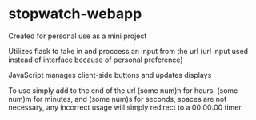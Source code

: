 # stopwatch-webapp

Created for personal use as a mini project

Utilizes flask to take in and proccess an input from the url (url input used instead of interface because of personal preference)

JavaScript manages client-side buttons and updates displays

To use simply add to the end of the url (some num)h for hours, (some num)m for minutes, and (some num)s for seconds, spaces are not necessary, any incorrect usage will simply redirect to a 00:00:00 timer
